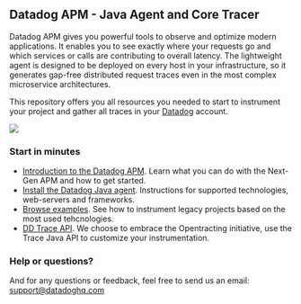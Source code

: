 ## Datadog APM - Java Agent and Core Tracer

Datadog APM gives you powerful tools to observe and optimize modern applications. 
It enables you to see exactly where your requests go and which services or calls are contributing to overall latency. 
The lightweight agent is designed to be deployed on every host in your infrastructure, 
so it generates gap-free distributed request traces even in the most complex microservice architectures.
 
This repository offers you all resources you needed to start to instrument your project and
gather all traces in your [Datadog](https://app.datadoghq.com) account.

![](https://datadog-live.imgix.net/img/blog/set-and-monitor-slas/a-postgres-90-percent.png?fit=max)


### Start in minutes

* [Introduction to the Datadog APM](https://www.datadoghq.com/apm/). Learn what you can do with the Next-Gen APM and how to get started.
* [Install the Datadog Java agent](dd-java-agent). Instructions for supported technologies, web-servers and frameworks.
* [Browse examples](dd-trace-examples). See how to instrument legacy projects based on the most used tehcnologies.
* [DD Trace API](dd-trace). We choose to embrace the Opentracting initiative, use the Trace Java API to customize your instrumentation.

### Help or questions? 
 
And for any questions or feedback, feel free to send us an email: support@datadoghq.com